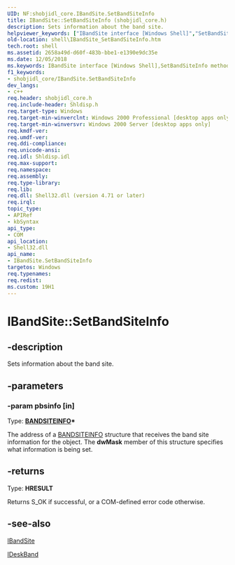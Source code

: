 ```yaml
---
UID: NF:shobjidl_core.IBandSite.SetBandSiteInfo
title: IBandSite::SetBandSiteInfo (shobjidl_core.h)
description: Sets information about the band site.
helpviewer_keywords: ["IBandSite interface [Windows Shell]","SetBandSiteInfo method","IBandSite.SetBandSiteInfo","IBandSite::SetBandSiteInfo","SetBandSiteInfo","SetBandSiteInfo method [Windows Shell]","SetBandSiteInfo method [Windows Shell]","IBandSite interface","_win32_IBandSite_SetBandSiteInfo","shell.IBandSite_SetBandSiteInfo","shobjidl_core/IBandSite::SetBandSiteInfo"]
old-location: shell\IBandSite_SetBandSiteInfo.htm
tech.root: shell
ms.assetid: 2658a49d-d60f-483b-bbe1-e1390e9dc35e
ms.date: 12/05/2018
ms.keywords: IBandSite interface [Windows Shell],SetBandSiteInfo method, IBandSite.SetBandSiteInfo, IBandSite::SetBandSiteInfo, SetBandSiteInfo, SetBandSiteInfo method [Windows Shell], SetBandSiteInfo method [Windows Shell],IBandSite interface, _win32_IBandSite_SetBandSiteInfo, shell.IBandSite_SetBandSiteInfo, shobjidl_core/IBandSite::SetBandSiteInfo
f1_keywords:
- shobjidl_core/IBandSite.SetBandSiteInfo
dev_langs:
- c++
req.header: shobjidl_core.h
req.include-header: Shldisp.h
req.target-type: Windows
req.target-min-winverclnt: Windows 2000 Professional [desktop apps only]
req.target-min-winversvr: Windows 2000 Server [desktop apps only]
req.kmdf-ver: 
req.umdf-ver: 
req.ddi-compliance: 
req.unicode-ansi: 
req.idl: Shldisp.idl
req.max-support: 
req.namespace: 
req.assembly: 
req.type-library: 
req.lib: 
req.dll: Shell32.dll (version 4.71 or later)
req.irql: 
topic_type:
- APIRef
- kbSyntax
api_type:
- COM
api_location:
- Shell32.dll
api_name:
- IBandSite.SetBandSiteInfo
targetos: Windows
req.typenames: 
req.redist: 
ms.custom: 19H1
---
```


# IBandSite::SetBandSiteInfo


## -description


Sets information about the band site.


## -parameters




### -param pbsinfo [in]

Type: <b><a href="https://docs.microsoft.com/windows/desktop/api/shobjidl_core/ns-shobjidl_core-bandsiteinfo">BANDSITEINFO</a>*</b>

The address of a <a href="https://docs.microsoft.com/windows/desktop/api/shobjidl_core/ns-shobjidl_core-bandsiteinfo">BANDSITEINFO</a> structure that receives
				the band site information for the object. The
				<b>dwMask</b> member of this structure
				specifies what information is being set.


## -returns



Type: <b>HRESULT</b>

Returns S_OK if successful, or a COM-defined error code otherwise.




## -see-also




<a href="https://docs.microsoft.com/windows/desktop/api/shobjidl_core/nn-shobjidl_core-ibandsite">IBandSite</a>



<a href="https://docs.microsoft.com/windows/desktop/api/shobjidl_core/nn-shobjidl_core-ideskband">IDeskBand</a>
 

 

